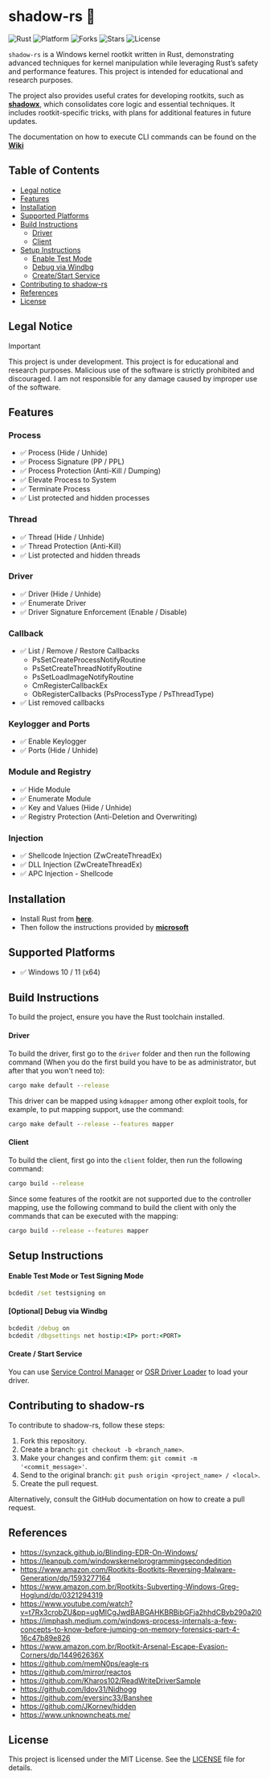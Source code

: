 # shadow-rs 🦀

![Rust](https://img.shields.io/badge/made%20with-Rust-red)
![Platform](https://img.shields.io/badge/platform-windows-blueviolet)
![Forks](https://img.shields.io/github/forks/joaoviictorti/shadow-rs)
![Stars](https://img.shields.io/github/stars/joaoviictorti/shadow-rs)
![License](https://img.shields.io/github/license/joaoviictorti/shadow-rs)

`shadow-rs` is a Windows kernel rootkit written in Rust, demonstrating advanced techniques for kernel manipulation while leveraging Rust’s safety and performance features. This project is intended for educational and research purposes.

The project also provides useful crates for developing rootkits, such as [**shadowx**](/crates/shadowx/), which consolidates core logic and essential techniques. It includes rootkit-specific tricks, with plans for additional features in future updates.

The documentation on how to execute CLI commands can be found on the [**Wiki**](https://github.com/joaoviictorti/shadow-rs/wiki)

## Table of Contents

* [Legal notice](#legal-notice)
* [Features](#features)
* [Installation](#installation)
* [Supported Platforms](#supported-Platforms)
* [Build Instructions](#build-instructions)
  * [Driver](#driver)
  * [Client](#client)
* [Setup Instructions](#setup-instructions)
  * [Enable Test Mode](#enable-test-mode)
  * [Debug via Windbg](#debug-via-windbg)
  * [Create/Start Service](#createstart-service)
* [Contributing to shadow-rs](#contributing-to-shadow-rs)
* [References](#references)
* [License](#license)

## Legal Notice

> [!IMPORTANT]  
> This project is under development.
> This project is for educational and research purposes. Malicious use of the software is strictly prohibited and discouraged. I am not responsible for any damage caused by improper use of the software.

## Features
 
### Process
- ✅ Process (Hide / Unhide)
- ✅ Process Signature (PP / PPL)
- ✅ Process Protection (Anti-Kill / Dumping)
- ✅ Elevate Process to System
- ✅ Terminate Process
- ✅  List protected and hidden processes

### Thread
- ✅ Thread (Hide / Unhide)
- ✅ Thread Protection (Anti-Kill)
- ✅  List protected and hidden threads

### Driver
- ✅ Driver (Hide / Unhide)
- ✅ Enumerate Driver
- ✅ Driver Signature Enforcement (Enable / Disable)

### Callback
- ✅ List / Remove / Restore Callbacks
    - PsSetCreateProcessNotifyRoutine
    - PsSetCreateThreadNotifyRoutine
    - PsSetLoadImageNotifyRoutine
    - CmRegisterCallbackEx
   - ObRegisterCallbacks (PsProcessType / PsThreadType)
- ✅ List removed callbacks

### Keylogger and Ports
- ✅ Enable Keylogger
- ✅ Ports (Hide / Unhide)
  
### Module and Registry
- ✅ Hide Module
- ✅ Enumerate Module
- ✅ Key and Values (Hide / Unhide)
- ✅ Registry Protection (Anti-Deletion and Overwriting)

### Injection
- ✅ Shellcode Injection (ZwCreateThreadEx)
- ✅ DLL Injection (ZwCreateThreadEx)
- ✅ APC Injection - Shellcode


## Installation
- Install Rust from [**here**](https://www.rust-lang.org/learn/get-started).
- Then follow the instructions provided by [**microsoft**](https://github.com/microsoft/windows-drivers-rs?tab=readme-ov-file#getting-started)

## Supported Platforms
- ✅ Windows 10 / 11 (x64)

## Build Instructions

To build the project, ensure you have the Rust toolchain installed. 

#### Driver
To build the driver, first go to the `driver` folder and then run the following command (When you do the first build you have to be as administrator, but after that you won't need to):
```cmd
cargo make default --release
```

This driver can be mapped using `kdmapper` among other exploit tools, for example, to put mapping support, use the command:
```cmd
cargo make default --release --features mapper
```

#### Client
To build the client, first go into the `client` folder, then run the following command:
```cmd
cargo build --release
```

Since some features of the rootkit are not supported due to the controller mapping, use the following command to build the client with only the commands that can be executed with the mapping:
```cmd
cargo build --release --features mapper
```

## Setup Instructions

#### Enable Test Mode or Test Signing Mode 

```cmd
bcdedit /set testsigning on
```

#### [Optional] Debug via Windbg

```cmd
bcdedit /debug on
bcdedit /dbgsettings net hostip:<IP> port:<PORT>
```

#### Create / Start Service

You can use [Service Control Manager](https://docs.microsoft.com/en-us/windows/win32/services/service-control-manager) or [OSR Driver Loader](https://www.osronline.com/article.cfm%5Earticle=157.htm) to load your driver.

## Contributing to shadow-rs
To contribute to shadow-rs, follow these steps:

1. Fork this repository.
2. Create a branch: ```git checkout -b <branch_name>```.
3. Make your changes and confirm them: ```git commit -m '<commit_message>'```.
4. Send to the original branch: ```git push origin <project_name> / <local>```.
5. Create the pull request.

Alternatively, consult the GitHub documentation on how to create a pull request.

## References

- https://synzack.github.io/Blinding-EDR-On-Windows/
- https://leanpub.com/windowskernelprogrammingsecondedition
- https://www.amazon.com/Rootkits-Bootkits-Reversing-Malware-Generation/dp/1593277164
- https://www.amazon.com.br/Rootkits-Subverting-Windows-Greg-Hoglund/dp/0321294319
- https://www.youtube.com/watch?v=t7Rx3crobZU&pp=ugMICgJwdBABGAHKBRBibGFja2hhdCByb290a2l0
- https://imphash.medium.com/windows-process-internals-a-few-concepts-to-know-before-jumping-on-memory-forensics-part-4-16c47b89e826
- https://www.amazon.com.br/Rootkit-Arsenal-Escape-Evasion-Corners/dp/144962636X
- https://github.com/memN0ps/eagle-rs
- https://github.com/mirror/reactos
- https://github.com/Kharos102/ReadWriteDriverSample
- https://github.com/Idov31/Nidhogg
- https://github.com/eversinc33/Banshee
- https://github.com/JKornev/hidden
- https://www.unknowncheats.me/

## License

This project is licensed under the MIT License. See the [LICENSE](/LICENSE) file for details.
